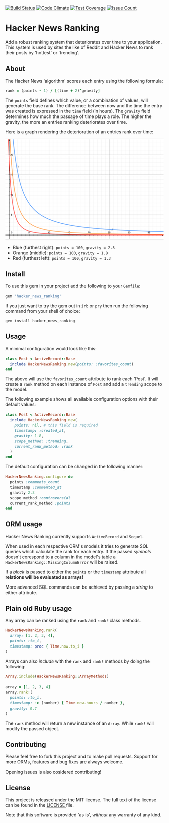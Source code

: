 [![Build Status](https://travis-ci.org/Stankec/hacker_news_ranking.svg?branch=master)](https://travis-ci.org/Stankec/hacker_news_ranking)
[![Code Climate](https://codeclimate.com/github/Stankec/hacker_news_ranking/badges/gpa.svg)](https://codeclimate.com/github/Stankec/hacker_news_ranking)
[![Test Coverage](https://codeclimate.com/github/Stankec/hacker_news_ranking/badges/coverage.svg)](https://codeclimate.com/github/Stankec/hacker_news_ranking/coverage)
[![Issue Count](https://codeclimate.com/github/Stankec/hacker_news_ranking/badges/issue_count.svg)](https://codeclimate.com/github/Stankec/hacker_news_ranking)

# Hacker News Ranking

Add a robust ranking system that deteriorates over time to your application.
This system is used by sites the like of Reddit and Hacker News to rank their
posts by 'hottest' or 'trending'.

## About

The Hacker News 'algorithm' scores each entry using the following formula:

```Ruby
rank = (points - 1) / [(time + 2)^gravity]
```

The `points` field defines which value, or a combination of values, will
generate the base rank. The difference between now and the time the entry was
created is expressed in the `time` field (in hours). The `gravity` field
determines how much the passage of time plays a role. The higher the gravity,
the more an entries ranking deteriorates over time.

Here is a graph rendering the deterioration of an entries rank over time:

![Graph rendering of rank change over time](/docs/deteriation_graph.png)

* Blue (furthest right): `points = 100`, `gravity = 2.3`
* Orange (middle): `points = 100`, `gravity = 1.8`
* Red (furthest left): `points = 100`, `gravity = 1.3`


## Install

To use this gem in your project add the following to your `Gemfile`:

```Ruby
gem 'hacker_news_ranking'
```

If you just want to try the gem out in `irb` or `pry` then run the following
command from your shell of choice:

```BASH
gem install hacker_news_ranking
```

## Usage

A minimal configuration would look like this:

```Ruby
class Post < ActiveRecord::Base
  include HackerNewsRanking.new(points: :favorites_count)
end
```

The above will use the `favorites_count` attribute to rank each 'Post'. It will
create a `rank` method on each instance of `Post` and add a `trending` scope to
the model.

The following example shows all available configuration options with their
default values:

```Ruby
class Post < ActiveRecord::Base
  include HackerNewsRanking.new(
    points: nil, # this field is required
    timestamp: :created_at,
    gravity: 1.8,
    scope_method: :trending,
    current_rank_method: :rank
  )
end
```

The default configuration can be changed in the following manner:

```Ruby
HackerNewsRanking.configure do
  points :comments_count
  timestamp :commented_at
  gravity 2.3
  scope_method :controversial
  current_rank_method :points
end
```

## ORM usage

Hacker News Ranking currently supports `ActiveRecord` and `Sequel`.

When used in each respective ORM's models it tries to generate SQL queries which
calculate the rank for each entry. If the passed _symbols_ doesn't corespond to
a column in the model's table a `HackerNewsRanking::MissingColumnError` will be
raised.

If a _block_ is passed to either the `points` or the `timestamp` attribute all
__relations will be evaluated as arrays!__

More advanced SQL commands can be achieved by passing a _string_ to either
attribute.

## Plain old Ruby usage

Any array can be ranked using the `rank` and `rank!` class methods.

```Ruby
HackerNewsRanking.rank(
  array: [1, 2, 3, 4],
  points: :to_i,
  timestamp: proc { Time.now.to_i }
)
```

Arrays can also _include_ with the `rank` and `rank!` methods by doing the
following:

```Ruby
Array.include(HackerNewsRanking::ArrayMethods)

array = [1, 2, 3, 4]
array.rank!(
  points: :to_i,
  timestamp: -> (number) { Time.now.hours / number },
  gravity: 0.7
)
```

The `rank` method will return a new instance of an `Array`. While `rank!` will
modify the passed object.

## Contributing

Please feel free to fork this project and to make pull requests. Support for
more ORMs, features and bug fixes are always welcome.

Opening issues is also cosidered contributing!

## License

This project is released under the MIT license. The full text of the license
can be found in the [ LICENSE ](/LICENSE) file.

Note that this software is provided 'as is', _without_ any warranty of any kind.
